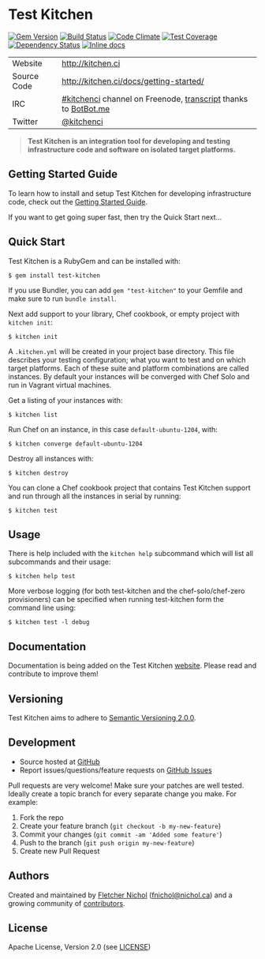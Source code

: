 # Test Kitchen

[![Gem Version](https://badge.fury.io/rb/test-kitchen.png)](http://badge.fury.io/rb/test-kitchen)
[![Build Status](https://secure.travis-ci.org/test-kitchen/test-kitchen.png?branch=master)](https://travis-ci.org/test-kitchen/test-kitchen)
[![Code Climate](https://codeclimate.com/github/test-kitchen/test-kitchen.png)](https://codeclimate.com/github/test-kitchen/test-kitchen)
[![Test Coverage](https://codeclimate.com/github/test-kitchen/test-kitchen/coverage.png)](https://codeclimate.com/github/test-kitchen/test-kitchen)
[![Dependency Status](https://gemnasium.com/test-kitchen/test-kitchen.png)](https://gemnasium.com/test-kitchen/test-kitchen)
[![Inline docs](http://inch-ci.org/github/test-kitchen/test-kitchen.png?branch=master)](http://inch-ci.org/github/test-kitchen/test-kitchen)

|             |                                               |
|-------------|-----------------------------------------------|
| Website     | http://kitchen.ci                             |
| Source Code | http://kitchen.ci/docs/getting-started/       |
| IRC         | [#kitchenci][irc] channel on Freenode, [transcript][irc_log] thanks to [BotBot.me][botbotme] |
| Twitter     | [@kitchenci][twitter]                         |

> **Test Kitchen is an integration tool for developing and testing
> infrastructure code and software on isolated target platforms.**

## Getting Started Guide

To learn how to install and setup Test Kitchen for developing infrastructure
code, check out the [Getting Started Guide][guide].

If you want to get going super fast, then try the Quick Start next...

## Quick Start

Test Kitchen is a RubyGem and can be installed with:

```
$ gem install test-kitchen
```

If you use Bundler, you can add `gem "test-kitchen"` to your Gemfile and make
sure to run `bundle install`.

Next add support to your library, Chef cookbook, or empty project with `kitchen
init`:

```
$ kitchen init
```

A `.kitchen.yml` will be created in your project base directory. This file
describes your testing configuration; what you want to test and on which target
platforms. Each of these suite and platform combinations are called instances.
By default your instances will be converged with Chef Solo and run in Vagrant
virtual machines.

Get a listing of your instances with:

```
$ kitchen list
```

Run Chef on an instance, in this case `default-ubuntu-1204`, with:

```
$ kitchen converge default-ubuntu-1204
```

Destroy all instances with:

```
$ kitchen destroy
```

You can clone a Chef cookbook project that contains Test Kitchen support and
run through all the instances in serial by running:

```
$ kitchen test
```

## Usage

There is help included with the `kitchen help` subcommand which will list all
subcommands and their usage:

```
$ kitchen help test
```

More verbose logging (for both test-kitchen and the chef-solo/chef-zero provisioners) can be specified when running test-kitchen form the command line using:

```
$ kitchen test -l debug
```

## Documentation

Documentation is being added on the Test Kitchen [website][website]. Please
read and contribute to improve them!

## Versioning

Test Kitchen aims to adhere to [Semantic Versioning 2.0.0][semver].

## Development

* Source hosted at [GitHub][repo]
* Report issues/questions/feature requests on [GitHub Issues][issues]

Pull requests are very welcome! Make sure your patches are well tested.
Ideally create a topic branch for every separate change you make. For
example:

1. Fork the repo
2. Create your feature branch (`git checkout -b my-new-feature`)
3. Commit your changes (`git commit -am 'Added some feature'`)
4. Push to the branch (`git push origin my-new-feature`)
5. Create new Pull Request

## Authors

Created and maintained by [Fletcher Nichol][fnichol] (<fnichol@nichol.ca>) and
a growing community of [contributors][contributors].

## License

Apache License, Version 2.0 (see [LICENSE][license])

[botbotme]: https://botbot.me/
[contributors]: https://github.com/test-kitchen/test-kitchen/graphs/contributors
[fnichol]: https://github.com/fnichol
[guide]: http://kitchen.ci/docs/getting-started/
[irc]: http://webchat.freenode.net/?channels=kitchenci
[irc_log]: https://botbot.me/freenode/kitchenci/
[issues]: https://github.com/test-kitchen/test-kitchen/issues
[license]: https://github.com/test-kitchen/test-kitchen/blob/master/LICENSE
[repo]: https://github.com/test-kitchen/test-kitchen
[semver]: http://semver.org/
[twitter]: https://twitter.com/kitchenci
[website]: http://kitchen.ci
